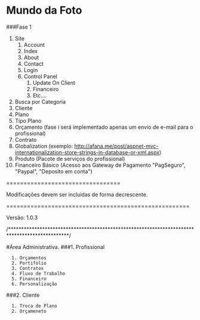 Mundo da Foto
============================

###Fase 1

  1. Site
      1.  Account
      2.  Index
      3.  About
      4.  Contact
      5.  Login
      6.  Control Panel
            1. Update On Client
            2. Financeiro
            3. Etc....
  2. Busca por Categoria
  3. Cliente
  4. Plano
  5. Tipo Plano
  6. Orçamento (fase i será implementado apenas um envio de e-mail para o profissional)
  7. Contrato
  8. Globalization (exemplo: http://afana.me/post/aspnet-mvc-internationalization-store-strings-in-database-or-xml.aspx)
  9. Produto (Pacote de serviços do profissional)
  10. Financeiro Básico (Acesso aos Gateway de Pagamento "PagSeguro", "Paypal", "Deposito em conta")
 
  
=================================

Modificações devem ser incluidas de forma decrescente.

=====================================================
  
Versão: 1.0.3

/***********************************************************************************************/

#Área Administrativa. 
  ###1. Profissional
  
      1. Orçamentos
      2. Portifólio
      3. Contratos
      4. Fluxo de Trabalho
      5. Financeiro
      6. Personalização
      
  ###2. Cliente
  
      1. Troca de Plano
      2. Orçameneto
      
       
  

